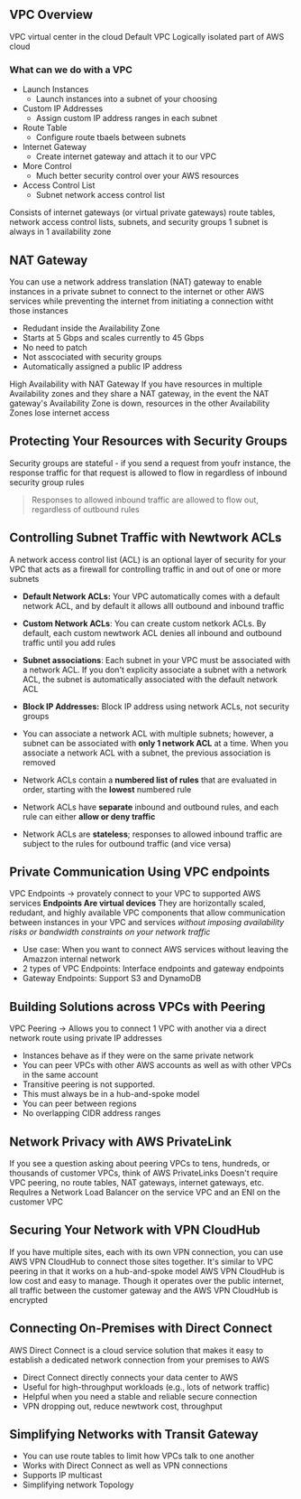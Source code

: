 ## VPC Overview
VPC virtual center in the cloud
Default  VPC
Logically isolated part of AWS cloud

### What can we do with a VPC
- Launch Instances
	- Launch instances into a subnet of your choosing
- Custom IP Addresses
	- Assign custom IP address ranges in each subnet
- Route Table
	- Configure route tbaels between subnets
- Internet Gateway
	- Create internet gateway and attach it to our VPC
- More Control 
	- Much better security control over your AWS resources
- Access Control List
	- Subnet network access control list

Consists of internet gateways (or virtual private gateways) route tables, network access control lists, subnets, and security groups
1 subnet is always in 1 availability zone


## NAT Gateway
You can use a network address translation (NAT) gateway to enable instances in a private subnet to connect to the internet or other AWS services while preventing the internet from initiating a connection witht those instances
- Redudant inside the Availability Zone
- Starts at 5 Gbps and scales currently to 45 Gbps
- No need to patch
- Not asscociated with security groups
- Automatically assigned a public IP address


High Availability with NAT Gateway
If you have resources in multiple Availability zones and they share a NAT gateway, in the event the NAT gateway's Availability Zone is down, resources in the other Availability Zones lose internet access

## Protecting Your Resources with Security Groups
Security groups are stateful - if you send a request from youfr instance, the response traffic for that request is allowed to flow in regardless of inbound security group rules 
> Responses to allowed inbound traffic are allowed to flow out, regardless of outbound rules

## Controlling Subnet Traffic with Newtwork ACLs
A network access control list (ACL) is an optional layer of security for your VPC that acts as a firewall for controlling traffic in and out of one or more subnets
- **Default Network ACLs:** Your VPC automatically comes with a default network ACL, and by default it allows alll outbound and inbound traffic
- **Custom Network ACLs**: You can create custom netkork ACLs. By default, each custom newtwork ACL denies all inbound and outbound traffic until you add rules
- **Subnet associations**: Each subnet in your VPC must be associated with a network ACL. If you don't explicity associate a subnet with a network ACL, the subnet is automatically associated with the default network ACL
- **Block IP Addresses:** Block IP address using network ACLs, not security groups

- You can associate a network ACL with multiple subnets; however, a subnet can be associated with **only 1 network ACL** at a time. When you associate a network ACL with a subnet, the previous association is removed
- Network ACLs contain a **numbered list of rules** that are evaluated in order, starting with the **lowest** numbered rule
- Network ACLs have **separate** inbound and outbound rules, and each rule can either **allow or deny traffic**
- Network ACLs are **stateless**; responses to allowed inbound traffic are subject to the rules for outbound traffic (and vice versa)

## Private Communication Using VPC endpoints
VPC Endpoints -> provately connect to your VPC to supported AWS services
**Endpoints Are virtual devices**
They are horizontally scaled, redudant, and highly available VPC components that allow communication between instances in your VPC and services _without imposing availability risks or bandwidth constraints on your network traffic_

- Use case: When you want to connect AWS services without leaving the Amazzon internal network
- 2 types of VPC Endpoints: Interface endpoints and gateway endpoints
- Gateway Endpoints: Support S3 and DynamoDB

## Building Solutions across VPCs with Peering
VPC Peering -> Allows you to connect 1 VPC with another via a direct network route using private IP addresses
- Instances behave as if they were on the same private network
- You can peer VPCs with other AWS accounts as well as with other VPCs in the same account
- Transitive peering is not supported. 
- This must always be in a hub-and-spoke model
- You can peer between regions
- No overlapping CIDR address ranges

## Network Privacy with AWS PrivateLink
If you see a question asking about peering VPCs to tens, hundreds, or thousands of customer VPCs, think of AWS PrivateLinks
Doesn't require VPC peering, no route tables, NAT gateways, internet gateways, etc.
RequIres a Network Load Balancer on the service VPC and an ENI on the customer VPC

## Securing Your Network with VPN CloudHub
If you have multiple sites, each with its own VPN connection, you can use AWS VPN CloudHub to connect those sites together. It's similar to VPC peering in that it works on a hub-and-spoke model
AWS VPN CloudHub is low cost and easy to manage. Though it operates over the public internet, all traffic between the customer gateway and the AWS VPN CloudHub is encrypted

## Connecting On-Premises with Direct Connect 
AWS Direct Connect is a cloud service solution that makes it easy to establish a dedicated network connection from your premises to AWS
- Direct Connect directly connects your data center to AWS
- Useful for high-throughput workloads (e.g., lots of network traffic)
- Helpful when you need a stable and reliable secure connection
- VPN dropping out, reduce newtwork cost, throughput

## Simplifying Networks with Transit Gateway
- You can use route tables to limit how VPCs talk to one another
- Works with Direct Connect as well as VPN connections
- Supports IP multicast
- Simplifying network Topology

